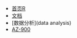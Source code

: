 <!-- Docsify/_sidebar.md -->

* [首页](/)[R](file:///C:/Users/ziqiang/Documents/GitHub/StudyPath/docs/R)
* [文档](README.md)
* [数据分析](data analysis)
* [AZ-900](AZ-900)
